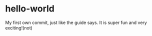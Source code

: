 # hello-world
My first own commit, just like the guide says. It is super fun and very exciting!(not)
